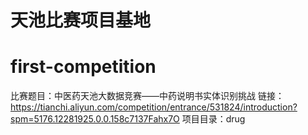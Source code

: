 # 天池比赛项目基地

# first-competition
比赛题目：中医药天池大数据竞赛——中药说明书实体识别挑战
链接：https://tianchi.aliyun.com/competition/entrance/531824/introduction?spm=5176.12281925.0.0.158c7137Fahx7O
项目目录：drug